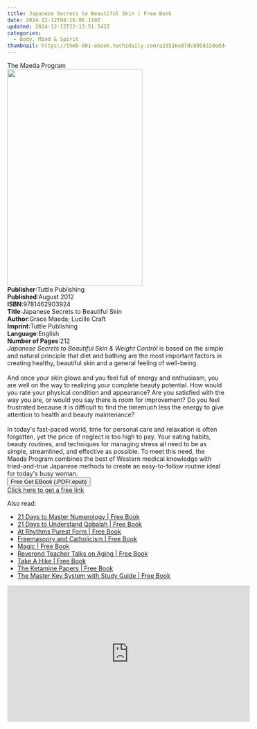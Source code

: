 ```yaml
---
title: Japanese Secrets to Beautiful Skin | Free Book
date: 2024-12-12T04:16:06.110Z
updated: 2024-12-12T22:13:51.542Z
categories:
  - Body, Mind & Spirit
thumbnail: https://thmb-001-ebook.techidaily.com/a2d516e87dc805d32dedd408649c5fc567d1c8dbf6ef063cd58958b8b5212655.jpg
---
```

<main id="book-container">
  <div class="flex flex-col">
    <div class="book-brief flex-1 py-6 px-4 sm:p-6 md:py-10 md:px-8">
      <!-- brief-->
      <div class="book-brief-main">The Maeda Program</div>
    </div>
    <div
      class="book-meta-info flex-1 grid gap-4 col-start-1 col-end-3 row-start-1 sm:mb-6 sm:grid-cols-4 lg:gap-6 lg:col-start-2 lg:row-end-6 lg:row-span-6 lg:mb-0"
    >
      <div
        class="book-meta-info-left place-content-center mt-4 p-4 text-sm leading-6 col-start-2 col-span-2 dark:text-slate-400"
      >
        <img
          class="w-full h-500 object-cover rounded-lg sm:h-255 sm:col-span-2 lg:col-span-full"
          src="https://img-001-ebook.techidaily.com/2ce2370433bc6307e1bb62b33f849a915f62355f6e85d9322b6a2f45c2061674.jpg"
          alt=""
          width="312"
          height="500"
        />
      </div>
      <div
        class="book-meta-info-right mt-2 col-start-1 row-start-2 col-span-3 self-center"
      >
        <!-- meta data  -->
        <div class="flex flex-col px-4 md:px-8">
          <div class="flex-1">
            <strong>Publisher</strong>:<span class="px-2"
              >Tuttle Publishing</span
            >
          </div>
          <div class="flex-1">
            <strong>Published</strong>:<span class="px-2">August 2012</span>
          </div>
          <div class="flex-1">
            <strong>ISBN</strong>:<span class="px-2">9781462903924</span>
          </div>
          <div class="flex-1">
            <strong>Title</strong>:<span class="px-2"
              >Japanese Secrets to Beautiful Skin</span
            >
          </div>
          <div class="flex-1">
            <strong>Author</strong>:<span class="px-2"
              >Grace Maeda; Lucille Craft</span
            >
          </div>
          <div class="flex-1">
            <strong>Imprint</strong>:<span class="px-2">Tuttle Publishing</span>
          </div>
          <div class="flex-1">
            <strong>Language</strong>:<span class="px-2">English</span>
          </div>
          <div class="flex-1">
            <strong>Number of Pages</strong>:<span class="px-2">212</span>
          </div>
        </div>
      </div>
    </div>
    <div class="book-description flex-1 py-6 px-4 sm:p-6 md:py-10 md:px-8">
      <div class="book-description-main">
        <div accordion-content="" id="description">
          <i>Japanese Secrets to Beautiful Skin &amp; Weight Control</i> is
          based on the simple and natural principle that diet and bathing are
          the most important factors in creating healthy, beautiful skin and a
          general feeling of well-being.<br /><br />And once your skin glows and
          you feel full of energy and enthusiasm, you are well on the way to
          realizing your complete beauty potential. How would you rate your
          physical condition and appearance? Are you satisfied with the way you
          are, or would you say there is room for improvement? Do you feel
          frustrated because it is difficult to find the timemuch less the
          energy to give attention to health and beauty maintenance?<br /><br />In
          today's fast-paced world, time for personal care and relaxation is
          often forgotten, yet the price of neglect is too high to pay. Your
          eating habits, beauty routines, and techniques for managing stress all
          need to be as simple, streamlined, and effective as possible. To meet
          this need, the Maeda Program combines the best of Western medical
          knowledge with tried-and-true Japanese methods to create an
          easy-to-follow routine ideal for today's busy woman.<br />
        </div>
        <div class="accordion-fader"></div>
      </div>
    </div>
    <div class="book-excerpts flex-1 py-6 px-4 sm:p-6 md:py-10 md:px-8"></div>
    <div
      class="book-about-author flex-1 py-6 px-4 sm:p-6 md:py-10 md:px-8"
    ></div>
    <div class="book-free-get flex-1 py-6 px-4 sm:p-6 md:py-10 md:px-8">
      <button
        id="btn-free-get"
        class="bg-blue-500 hover:bg-blue-700 text-white font-bold py-2 px-4 rounded"
      >
        Free Get EBook (.PDF/.epub)
      </button>
      <div id="countdown-display" class="px-2 text-lg mt-2"></div>
      <a
        id="free-link"
        class="hidden bg-blue-500 hover:bg-blue-700 text-white font-bold py-2 px-4 rounded"
        href="https://www.ebooks.com/en-us/book/96512417/japanese-secrets-to-beautiful-skin/grace-maeda/"
        target="_blank"
        >Click here to get a free link</a
      >
    </div>
    <script>
      let countdownTime = 0;
      let countdownInterval = null;
      document
        .getElementById('btn-free-get')
        .addEventListener('click', startCountdown);
      function startCountdown() {
        countdownTime = new Date().getTime() + 60000 * 3;
        countdownInterval = setInterval(updateCountdown, 1000);
        document.getElementById('btn-free-get').disabled = true;
        document
          .getElementById('btn-free-get')
          .classList.add('bg-gray-500', 'cursor-not-allowed');
      }
      function updateCountdown() {
        let currentTime = new Date().getTime();
        let timeLeft = countdownTime - currentTime;
        let secondsLeft = Math.floor(timeLeft / 1000);
        document.getElementById('countdown-display').innerHTML =
          `Remaining time: ${secondsLeft} seconds.`;
        if (secondsLeft <= 0) {
          clearInterval(countdownInterval);
          document.getElementById('btn-free-get').classList.add('hidden');
          document.getElementById('free-link').classList.remove('hidden');
          document.getElementById('countdown-display').innerHTML = '';
        }
      }
    </script>
  </div>
</main>

<ins class="adsbygoogle"
      style="display:block"
      data-ad-client="ca-pub-7571918770474297"
      data-ad-slot="8358498916"
      data-ad-format="auto"
      data-full-width-responsive="true"></ins>
    

<span class="atpl-alsoreadstyle">Also read:</span>
<div><ul>
<li><a href="https://novels-ebooks.techidaily.com/210567257-9781788179218-21-days-to-master-numerology/"><u>21 Days to Master Numerology | Free Book</u></a></li>
<li><a href="https://novels-ebooks.techidaily.com/210567260-9781788179201-21-days-to-understand-qabalah/"><u>21 Days to Understand Qabalah | Free Book</u></a></li>
<li><a href="https://novels-ebooks.techidaily.com/210566556-9781685179847-at-rhythms-purest-form/"><u>At Rhythms Purest Form | Free Book</u></a></li>
<li><a href="https://novels-ebooks.techidaily.com/210563940-9791029913730-freemasonry-and-catholicism/"><u>Freemasonry and Catholicism | Free Book</u></a></li>
<li><a href="https://novels-ebooks.techidaily.com/210563946-9781684930470-magic/"><u>Magic | Free Book</u></a></li>
<li><a href="https://novels-ebooks.techidaily.com/210564017-9781638746195-reverend-teacher-talks-on-aging/"><u>Reverend Teacher Talks on Aging | Free Book</u></a></li>
<li><a href="https://novels-ebooks.techidaily.com/210566622-9781639856190-take-a-hike/"><u>Take A Hike | Free Book</u></a></li>
<li><a href="https://novels-ebooks.techidaily.com/210567409-9781737092438-the-ketamine-papers/"><u>The Ketamine Papers | Free Book</u></a></li>
<li><a href="https://novels-ebooks.techidaily.com/210566582-9781722526221-the-master-key-system-with-study-guide/"><u>The Master Key System with Study Guide | Free Book</u></a></li>
</ul></div>

<!-- affiliate ads begin -->
<iframe width="560" height="315" src="https://www.youtube.com/embed/GPk8_xpN_rA?si=YbAdgsjAKsCn_UsB" title="YouTube video player" frameborder="0" allow="accelerometer; autoplay; clipboard-write; encrypted-media; gyroscope; picture-in-picture; web-share" referrerpolicy="strict-origin-when-cross-origin" allowfullscreen></iframe>
<!-- affiliate ads end -->

